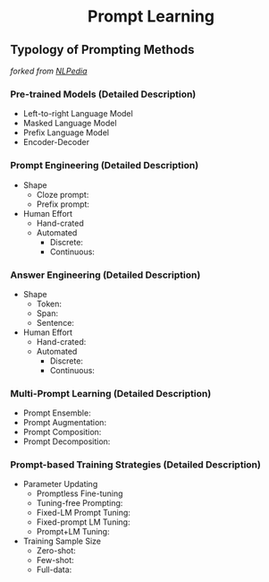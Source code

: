 # <p align="center"> Prompt Learning

## Typology of Prompting Methods
*forked from [NLPedia](https://github.com/pfliu-nlp/NLPedia-Pretrain#answer-engineering-detailed-description)*

### Pre-trained Models (Detailed Description)

- Left-to-right Language Model
- Masked Language Model
- Prefix Language Model
- Encoder-Decoder

### Prompt Engineering (Detailed Description)

- Shape
	- Cloze prompt: 
	- Prefix prompt: 
- Human Effort
	- Hand-crated
	- Automated
		- Discrete: 
		- Continuous: 

### Answer Engineering (Detailed Description)

- Shape
	- Token: 
	- Span: 
	- Sentence: 
- Human Effort
	- Hand-crated: 
	- Automated
		- Discrete: 
		- Continuous: 
### Multi-Prompt Learning (Detailed Description)

- Prompt Ensemble: 
- Prompt Augmentation: 
- Prompt Composition: 
- Prompt Decomposition: 

### Prompt-based Training Strategies (Detailed Description)

- Parameter Updating
	- Promptless Fine-tuning
	- Tuning-free Prompting: 
	- Fixed-LM Prompt Tuning: 
	- Fixed-prompt LM Tuning: 
	- Prompt+LM Tuning: 
- Training Sample Size
	- Zero-shot: 
	- Few-shot: 
	- Full-data: 